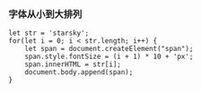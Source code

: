 ### 字体从小到大排列

	let str = 'starsky';
	for(let i = 0; i < str.length; i++) {
		let span = document.createElement("span");
		span.style.fontSize = (i + 1) * 10 + 'px';
		span.innerHTML = str[i];
		document.body.append(span);
	}